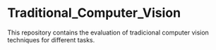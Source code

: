 # Traditional_Computer_Vision
 This repository contains the evaluation of tradicional computer vision techniques for different tasks.
